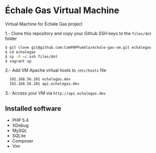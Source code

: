 # Échale Gas Virtual Machine

Virtual Machine for Échale Gas project

1.- Clone this repository and copy your Github SSH keys to the `files/dot` folder
```bash
$ git clone git@github.com:ComPHPPuebla/echale-gas-vm.git echalegas
$ cd echalegas
$ cp -R ~/.ssh files/dot
$ vagrant up
```

2.- Add VM Apache virtual hosts to `/etc/hosts` file
```bash
  192.168.56.101 echalegas.dev
  192.168.56.101 api.echalegas.dev
```

3.- Access your VM via `http://api.echalegas.dev`

## Installed software

* PHP 5.4
* XDebug
* MySQL
* SQLite
* Composer
* Vim

